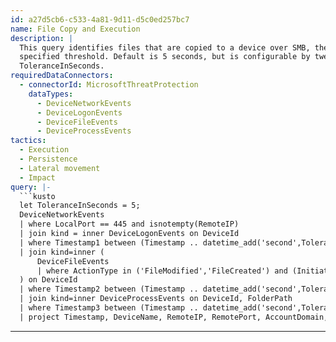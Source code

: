 ```yaml
---
id: a27d5cb6-c533-4a81-9d11-d5c0ed257bc7
name: File Copy and Execution
description: |
  This query identifies files that are copied to a device over SMB, then executed within a
  specified threshold. Default is 5 seconds, but is configurable by tweaking the value for
  ToleranceInSeconds.
requiredDataConnectors:
  - connectorId: MicrosoftThreatProtection
    dataTypes:
      - DeviceNetworkEvents
      - DeviceLogonEvents
      - DeviceFileEvents
      - DeviceProcessEvents
tactics:
  - Execution
  - Persistence
  - Lateral movement
  - Impact
query: |-
  ```kusto
  let ToleranceInSeconds = 5;
  DeviceNetworkEvents
  | where LocalPort == 445 and isnotempty(RemoteIP)
  | join kind = inner DeviceLogonEvents on DeviceId
  | where Timestamp1 between (Timestamp .. datetime_add('second',ToleranceInSeconds,Timestamp)) and RemoteIP endswith RemoteIP1
  | join kind=inner (
      DeviceFileEvents
      | where ActionType in ('FileModified','FileCreated') and (InitiatingProcessFileName =~ 'System' or InitiatingProcessFolderPath endswith "ntoskrnl.exe")
  ) on DeviceId
  | where Timestamp2 between (Timestamp .. datetime_add('second',ToleranceInSeconds,Timestamp))
  | join kind=inner DeviceProcessEvents on DeviceId, FolderPath
  | where Timestamp3 between (Timestamp .. datetime_add('second',ToleranceInSeconds,Timestamp))
  | project Timestamp, DeviceName, RemoteIP, RemotePort, AccountDomain, AccountName, AccountSid, Protocol, LogonId, RemoteDeviceName, IsLocalAdmin, FileName, FolderPath, SHA1, SHA256, MD5, ProcessCommandLine
  ```
---
```



